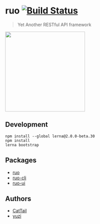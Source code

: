 # ruo [![Build Status](https://travis-ci.org/ruojs/ruo.svg?branch=master)](https://travis-ci.org/ruojs/ruo)
> Yet Another RESTful API framework

<img src="https://dl.dropboxusercontent.com/s/flqj2b2ujf3iaon/ruo.png" width="255px" />

## Development

    npm install --global lerna@2.0.0-beta.30
    npm install
    lerna bootstrap

## Packages

* [ruo](/packages/ruo)
* [ruo-cli](/packages/ruo-cli)
* [ruo-ui](/packages/ruo-ui)

## Authors

* [CatTail](https://github.com/cattail/)
* [yuzi](https://github.com/yuzima)
